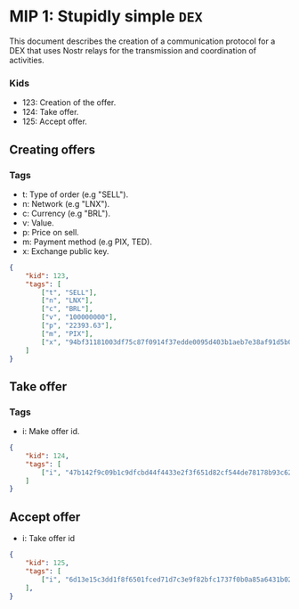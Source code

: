 # MIP 1: Stupidly simple `DEX`

This document describes the creation of a communication protocol for a DEX that uses Nostr relays for the transmission and coordination of activities.

### Kids

- 123: Creation of the offer.
- 124: Take offer.
- 125: Accept offer.

## Creating offers

### Tags
- t: Type of order (e.g "SELL").
- n: Network (e.g "LNX").
- c: Currency (e.g "BRL").
- v: Value.
- p: Price on sell.
- m: Payment method (e.g PIX, TED).
- x: Exchange public key.

```json
{
    "kid": 123,
    "tags": [
        ["t", "SELL"],
        ["n", "LNX"],
        ["c", "BRL"],
        ["v", "100000000"],
        ["p", "22393.63"],
        ["m", "PIX"],
        ["x", "94bf31181003df75c87f0914f37edde0095d403b1aeb7e38af91d5b09663ac57"]
    ]
}
```

## Take offer

### Tags

- i: Make offer id.

```json
{
    "kid": 124,
    "tags": [
        ["i", "47b142f9c09b1c9dfcbd44f4433e2f3f651d82cf544de78178b93c62b8312499"]
    ]
}
```

## Accept offer

- i: Take offer id

```json
{
    "kid": 125,
    "tags": [
        ["i", "6d13e15c3dd1f8f6501fced71d7c3e9f82bfc1737f0b0a85a6431b02644f7f49"]
    ],
}
```
